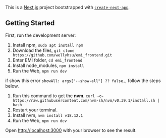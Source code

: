 This is a [Next.js](https://nextjs.org/) project bootstrapped with [`create-next-app`](https://github.com/vercel/next.js/tree/canary/packages/create-next-app).

## Getting Started

First, run the development server:

1. Install npm, `sudo apt install npm`
2. Download the files, `git clone https://github.com/wellyhsu/emi_frontend.git`
3. Enter EMI folder, `cd emi_frontend`
4. Install node_modules, `npm install`
5. Run the Web, `npm run dev`  

if show this error `showAll: args["--show-all"] ?? false,`, follow the steps below.  
1. Run this command to get the **nvm**.
    `curl -o- https://raw.githubusercontent.com/nvm-sh/nvm/v0.39.1/install.sh | bash`  
2. Restart your terminal.
3. Install nvm,  `nvm install v18.12.1`
4. Run the Web, `npm run dev`  

Open [http://localhost:3000](http://localhost:3000) with your browser to see the result.




